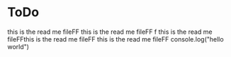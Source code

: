# ToDo
this is the read me fileFF
this is the read me fileFF
f
this is the read me fileFFthis is the read me fileFF
this is the read me fileFF
console.log("hello world")



